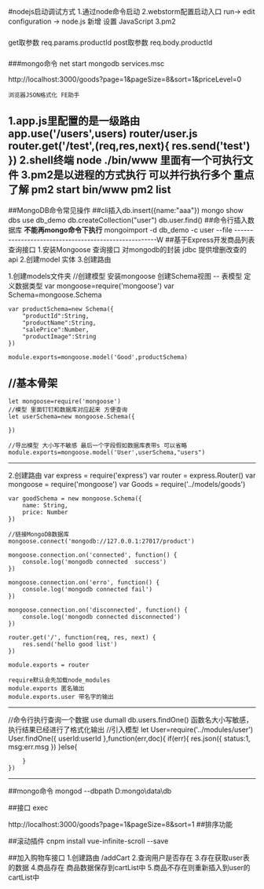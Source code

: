 #nodejs启动调试方式
1.通过node命令启动
2.webstorm配置启动入口
	run-> edit configuration -> node.js 新增 设置 JavaScript
3.pm2

###
get取参数
	req.params.productId
post取参数
	req.body.productId
###

###mongo命令
net start mongodb
services.msc

http://localhost:3000/goods?page=1&pageSize=8&sort=1&priceLevel=0

	浏览器JSON格式化 FE助手


1.app.js里配置的是一级路由
	app.use('/users',users)
	router/user.js 
	router.get('/test',(req,res,next){ 
		res.send('test')
	})
2.shell终端 node ./bin/www
	里面有一个可执行文件
3.pm2是以进程的方式执行 可以并行执行多个 ****重点了解****
	pm2 start bin/www
	pm2 list
-----------------------------------------------------
##MongoDB命令常见操作
##cli插入db.insert({name:"aaa"})
	mongo
	show dbs
	use db_demo
	db.createCollection("user")
	db.user.find()
##命令行插入数据库 
	****不能再mongo命令下执行****
	mongoimport -d db_demo -c user --file
-----------------------------------------------------W
##基于Express开发商品列表查询接口
1.安装Mongoose 查询接口 对mongodb的封装 jdbc 提供增删改查的api
2.创建model 实体
3.创建路由

1.创建models文件夹
	//创建模型 安装mongoose 创建Schema视图 -- 表模型 定义数据类型
	var mongoose=require('mongoose')
	var Schema=mongoose.Schema
	
	var productSchema=new Schema({
		"productId":String,
		"productName":String,
		"salePrice":Number,
		"productImage":String
	})
	
	module.exports=mongoose.model('Good',productSchema)

//基本骨架
------------------------------------------------------
	let mongoose=require('mongoose')
	//模型 里面钉钉和数据库对应起来 方便查询
	let userSchema=new mongoose.Schema({
		
	})
	
	//导出模型 大小写不敏感 最后一个字段假如数据库表带s 可以省略
	module.exports=mongoose.model('User',userSchema,"users")
------------------------------------------------------
2.创建路由
	var express = require('express')
	var router = express.Router()
	var mongoose = require('mongoose')
	var Goods = require('../models/goods')
	
	var goodSchema = new mongoose.Schema({
		name: String,
		price: Number
	})
	
	//链接MongoDB数据库
	mongoose.connect('mongodb://127.0.0.1:27017/product')
	
	mongoose.connection.on('connected', function() {
		console.log('mongodb connected  success')
	})
	
	mongoose.connection.on('erro', function() {
		console.log('mongodb connected fail')
	})
	
	mongoose.connection.on('disconnected', function() {
		console.log('mongodb connected disconnected')
	})
	
	router.get('/', function(req, res, next) {
		res.send('hello good list')
	})
	
	module.exports = router

	require默认会先加载node_modules
	module.exports 匿名输出
	module.exports.user 带名字的输出

--------------------------------------------------
//命令行执行查询一个数据
	use dumall
	db.users.findOne()
	函数名大小写敏感，执行结果已经进行了格式化输出
//引入模型
	let User=require('../modules/user')
	User.findOne({
		userId:userId
	},function(err,doc){
		if(err){
			res.json({
				status:1,
				msg:err.msg
			})
		}else{
			
		}
	})
--------------------------------------------------

##mongo命令
mongod --dbpath D:mongo\data\db  

##接口
exec

http://localhost:3000/goods?page=1&pageSize=8&sort=1
##排序功能

##滚动插件
cnpm install vue-infinite-scroll --save

##加入购物车接口
1.创建路由 /addCart
2.查询用户是否存在
3.存在获取user表的数据
4.商品存在 商品数据保存到cartList中
5.商品不存在则重新插入到user的cartList中